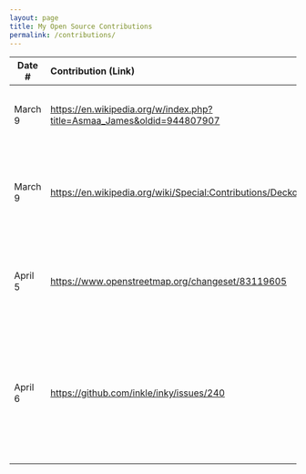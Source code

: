 ```yaml
---
layout: page
title: My Open Source Contributions
permalink: /contributions/
---
```


<!--
Type of the contribution should be "Wikipedia edit", "OpenStreet Map feature", "Documentation", "Course website", "Blog",
"Browse Add-on", etc.

The description should include a brief summary of what you did.

Replace the first row with your own contribution.

-->





| Date #       | Contribution (Link)  | Type  | Description |
|---|:---|:---|:---|
| March 9   | https://en.wikipedia.org/w/index.php?title=Asmaa_James&oldid=944807907   | Wikipedia edit    |   I added a few links and fixed small grammar mistakes    |
| March 9   | https://en.wikipedia.org/wiki/Special:Contributions/Deckofcarse  |  Wikipedia edit  |   I fixed a few typographical errors, spaces between brackets, misspellings, etc.  |
| April 5   |https://www.openstreetmap.org/changeset/83119605   | OpenStreetMap Edits  | Added some info on local restaurants, and replaced an outdated place with a new one.  |
| April 6   |https://github.com/inkle/inky/issues/240   | Inky Issue  | Opened an issue on the Inky Github, detailing a main problem that I had when trying to run from the source code, and suggesting a solution.  |
